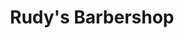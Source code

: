 ---
title: "Rudy's Barbershop"
url: /seattle/rudys-barbershop-42nd-avenue-southwest/
shop: Friseur
---